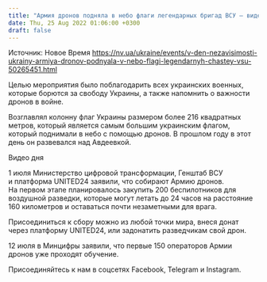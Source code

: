 ```yaml
---
title: "Армия дронов подняла в небо флаги легендарных бригад ВСУ — видео"
date: Thu, 25 Aug 2022 01:06:00 +0300
draft: false
---
```

Источник: Новое Время https://nv.ua/ukraine/events/v-den-nezavisimosti-ukrainy-armiya-dronov-podnyala-v-nebo-flagi-legendarnyh-chastey-vsu-50265451.html


 Целью мероприятия было поблагодарить всех украинских военных, которые борются за свободу Украины, а также напомнить о важности дронов в войне.

Возглавлял колонну флаг Украины размером более 216 квадратных метров, который является самым большим украинским флагом, который поднимали в небо с помощью дронов. В прошлом году в этот день он развевался над Авдеевкой.

 Видео дня   

1 июля Министерство цифровой трансформации, Генштаб ВСУ и платформа UNITED24 заявили, что собирают Армию дронов. На первом этапе планировалось закупить 200 беспилотников для воздушной разведки, которые могут летать до 24 часов на расстояние 160 километров и оставаться почти незаметными для врага.

Присоединиться к сбору можно из любой точки мира, внеся донат через платформу UNITED24, или задонатить разведчикам свой дрон.

12 июля в Минцифры заявили, что первые 150 операторов Армии дронов уже проходят обучение.

Присоединяйтесь к нам в соцсетях Facebook, Telegram и Instagram.
